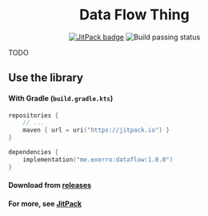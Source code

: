 <h1 align="center">
  Data Flow Thing
</h1>

<p align="center">
  <a href="https://jitpack.io/#exerro/dataflow"><img src="https://jitpack.io/v/exerro/dataflow.svg" alt="JitPack badge"/></a>
  <img src="https://github.com/exerro/data-flow-thing/actions/workflows/CI.yml/badge.svg" alt="Build passing status">
</p>

TODO

## Use the library

#### With Gradle (`build.gradle.kts`)

```kotlin
repositories {
    // ...
    maven { url = uri("https://jitpack.io") }
}

dependencies {
    implementation("me.exerro:dataflow:1.0.0")
}
```

#### Download from [releases](https://github.com/exerro/dataflow/releases)

#### For more, see [JitPack](https://jitpack.io/#exerro/dataflow)

<div style="display: none">

# Developer utilities

## Creating a release

* Update version in `build.gradle.kts`
* Run `./gradlew clean build test publishToMavenLocal`
* Update version in this README.
* Run `git tag <version>`
* Run `git push --tags`

</div>
